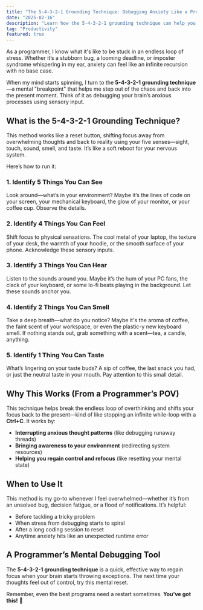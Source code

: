 ```yaml
---
title: "The 5-4-3-2-1 Grounding Technique: Debugging Anxiety Like a Programmer"
date: "2025-02-16"
description: "Learn how the 5-4-3-2-1 grounding technique can help you debug anxiety like a programmer. This mental reset uses sensory input to break the cycle of overthinking and bring focus back to the present moment."
tag: "Productivity"
featured: true
---
```


As a programmer, I know what it's like to be stuck in an endless loop of stress. Whether it’s a stubborn bug, a looming deadline, or imposter syndrome whispering in my ear, anxiety can feel like an infinite recursion with no base case.

When my mind starts spinning, I turn to the **5-4-3-2-1 grounding technique**—a mental "breakpoint" that helps me step out of the chaos and back into the present moment. Think of it as debugging your brain’s anxious processes using sensory input.

## What is the 5-4-3-2-1 Grounding Technique?

This method works like a reset button, shifting focus away from overwhelming thoughts and back to reality using your five senses—sight, touch, sound, smell, and taste. It’s like a soft reboot for your nervous system.

Here’s how to run it:

### 1. Identify 5 Things You Can See

Look around—what’s in your environment? Maybe it’s the lines of code on your screen, your mechanical keyboard, the glow of your monitor, or your coffee cup. Observe the details.

### 2. Identify 4 Things You Can Feel

Shift focus to physical sensations. The cool metal of your laptop, the texture of your desk, the warmth of your hoodie, or the smooth surface of your phone. Acknowledge these sensory inputs.

### 3. Identify 3 Things You Can Hear

Listen to the sounds around you. Maybe it’s the hum of your PC fans, the clack of your keyboard, or some lo-fi beats playing in the background. Let these sounds anchor you.

### 4. Identify 2 Things You Can Smell

Take a deep breath—what do you notice? Maybe it's the aroma of coffee, the faint scent of your workspace, or even the plastic-y new keyboard smell. If nothing stands out, grab something with a scent—tea, a candle, anything.

### 5. Identify 1 Thing You Can Taste

What’s lingering on your taste buds? A sip of coffee, the last snack you had, or just the neutral taste in your mouth. Pay attention to this small detail.

## Why This Works (From a Programmer’s POV)

This technique helps break the endless loop of overthinking and shifts your focus back to the present—kind of like stopping an infinite while-loop with a **Ctrl+C**. It works by:

- **Interrupting anxious thought patterns** (like debugging runaway threads)
- **Bringing awareness to your environment** (redirecting system resources)
- **Helping you regain control and refocus** (like resetting your mental state)

## When to Use It

This method is my go-to whenever I feel overwhelmed—whether it’s from an unsolved bug, decision fatigue, or a flood of notifications. It’s helpful:

- Before tackling a tricky problem
- When stress from debugging starts to spiral
- After a long coding session to reset
- Anytime anxiety hits like an unexpected runtime error

## A Programmer’s Mental Debugging Tool

The **5-4-3-2-1 grounding technique** is a quick, effective way to regain focus when your brain starts throwing exceptions. The next time your thoughts feel out of control, try this mental reset.

Remember, even the best programs need a restart sometimes. **You’ve got this!** 🚀

